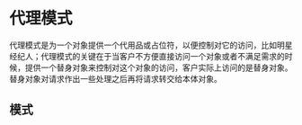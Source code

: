 # 代理模式
代理模式是为一个对象提供一个代用品或占位符，以便控制对它的访问，比如明星经纪人；代理模式的关键在于当客户不方便直接访问一个对象或者不满足需求的时候，提供一个替身对象来控制对这个对象的访问，客户实际上访问的是替身对象。替身对象对请求作出一些处理之后再将请求转交给本体对象。
## 模式